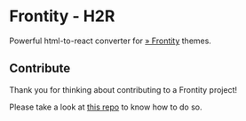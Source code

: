 # Frontity - H2R

Powerful html-to-react converter for [» Frontity](https://www.frontity.com) themes.

## Contribute

Thank you for thinking about contributing to a Frontity project!

Please take a look at [this repo](https://github.com/frontity/contribute) to know how to do so.
